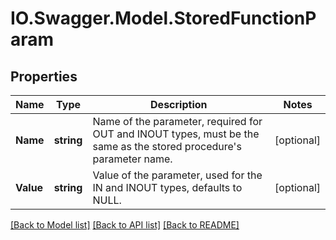 # IO.Swagger.Model.StoredFunctionParam
## Properties

Name | Type | Description | Notes
------------ | ------------- | ------------- | -------------
**Name** | **string** | Name of the parameter, required for OUT and INOUT types, must be the same as the stored procedure&#39;s parameter name. | [optional] 
**Value** | **string** | Value of the parameter, used for the IN and INOUT types, defaults to NULL. | [optional] 

[[Back to Model list]](../README.md#documentation-for-models) [[Back to API list]](../README.md#documentation-for-api-endpoints) [[Back to README]](../README.md)

